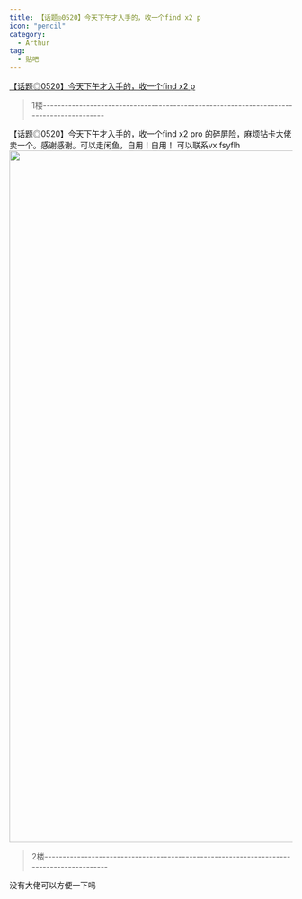 ```yaml
---
title: 【话题◎0520】今天下午才入手的，收一个find x2 p
icon: "pencil"
category:
  - Arthur
tag:
  - 贴吧
---
```


[【话题◎0520】今天下午才入手的，收一个find x2 p](https://tieba.baidu.com/p/6694375527?pid=132302250256&cid=0#132302250256)


>1楼-----------------------------------------------------------------------------------------

【话题◎0520】今天下午才入手的，收一个find x2 pro 的碎屏险，麻烦钻卡大佬卖一个。感谢感谢。可以走闲鱼，自用！自用！
可以联系vx fsyflh
<img class="BDE_Image" src="http://tiebapic.baidu.com/forum/w%3D580/sign=eb05cc1ae51fbe091c5ec31c5b610c30/425b47ed2e738bd423d2415db68b87d6257ff9df.jpg?tbpicau=2023-09-06-05_9b2b2fae4aec79a575fd7eb9eff376f0" size="324872" changedsize="true" width="560" height="1232" size="324872">

>2楼-----------------------------------------------------------------------------------------

没有大佬可以方便一下吗
